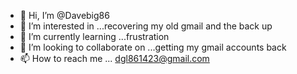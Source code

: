 - 👋 Hi, I’m @Davebig86
- 👀 I’m interested in ...recovering my old gmail and the back up
- 🌱 I’m currently learning ...frustration
- 💞️ I’m looking to collaborate on ...getting my gmail accounts back
- 📫 How to reach me ... dgl861423@gmail.com

<!---
Davebig86/Davebig86 is a ✨ special ✨ repository because its `README.md` (this file) appears on your GitHub profile.
You can click the Preview link to take a look at your changes.
--->
